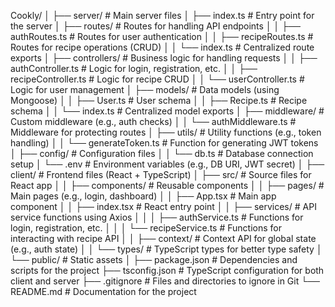 Cookly/
│
├── server/                  # Main server files
│   ├── index.ts             # Entry point for the server
│   ├── routes/              # Routes for handling API endpoints
│   │   ├── authRoutes.ts    # Routes for user authentication
│   │   ├── recipeRoutes.ts  # Routes for recipe operations (CRUD)
│   │   └── index.ts         # Centralized route exports
│   ├── controllers/         # Business logic for handling requests
│   │   ├── authController.ts # Logic for login, registration, etc.
│   │   ├── recipeController.ts # Logic for recipe CRUD
│   │   └── userController.ts  # Logic for user management
│   ├── models/              # Data models (using Mongoose)
│   │   ├── User.ts          # User schema
│   │   ├── Recipe.ts        # Recipe schema
│   │   └── index.ts         # Centralized model exports
│   ├── middleware/          # Custom middleware (e.g., auth checks)
│   │   └── authMiddleware.ts # Middleware for protecting routes
│   ├── utils/               # Utility functions (e.g., token handling)
│   │   └── generateToken.ts # Function for generating JWT tokens
│   ├── config/              # Configuration files
│   │   └── db.ts            # Database connection setup
│   └── .env                 # Environment variables (e.g., DB URI, JWT secret)
│
├── client/                  # Frontend files (React + TypeScript)
│   ├── src/                 # Source files for React app
│   │   ├── components/      # Reusable components
│   │   ├── pages/           # Main pages (e.g., login, dashboard)
│   │   ├── App.tsx          # Main app component
│   │   ├── index.tsx        # React entry point
│   │   ├── services/        # API service functions using Axios
│   │   │   ├── authService.ts  # Functions for login, registration, etc.
│   │   │   └── recipeService.ts # Functions for interacting with recipe API
│   │   ├── context/         # Context API for global state (e.g., auth state)
│   │   └── types/           # TypeScript types for better type safety
│   └── public/              # Static assets
│
├── package.json             # Dependencies and scripts for the project
├── tsconfig.json            # TypeScript configuration for both client and server
├── .gitignore               # Files and directories to ignore in Git
└── README.md                # Documentation for the project

